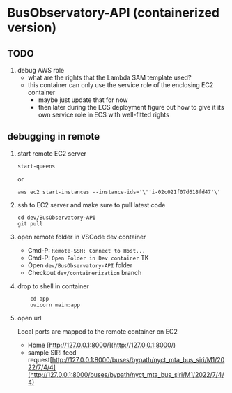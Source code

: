 # BusObservatory-API (containerized version)

## TODO

1. debug AWS role
    - what are the rights that the Lambda SAM template used?
    - this container can only use the service role of the enclosing EC2 container
        - maybe just update that for now
        - then later during the ECS deployment figure out how to give it its own service role in ECS with well-fitted rights

## debugging in remote 

1. start remote EC2 server

    ```
    start-queens
    ```
    
    or

    ```
    aws ec2 start-instances --instance-ids='\''i-02c021f07d618fd47'\'
    ```

2. ssh to EC2 server and make sure to pull latest code

    ```
    cd dev/BusObservatory-API
    git pull
    ```

2. open remote folder in VSCode dev container

    - Cmd-P: `Remote-SSH: Connect to Host...`
    - Cmd-P: `Open Folder in Dev container` TK
    - Open `dev/BusObservatory-API` folder
    - Checkout `dev/containerization` branch

3. drop to shell in container

    ```
        cd app
        uvicorn main:app
    ```

4. open url

    Local ports are mapped to the remote container on EC2
    - Home [http://127.0.0.1:8000/](http://127.0.0.1:8000/)
    - sample SIRI feed request[http://127.0.0.1:8000/buses/bypath/nyct_mta_bus_siri/M1/2022/7/4/4](http://127.0.0.1:8000/buses/bypath/nyct_mta_bus_siri/M1/2022/7/4/4)
